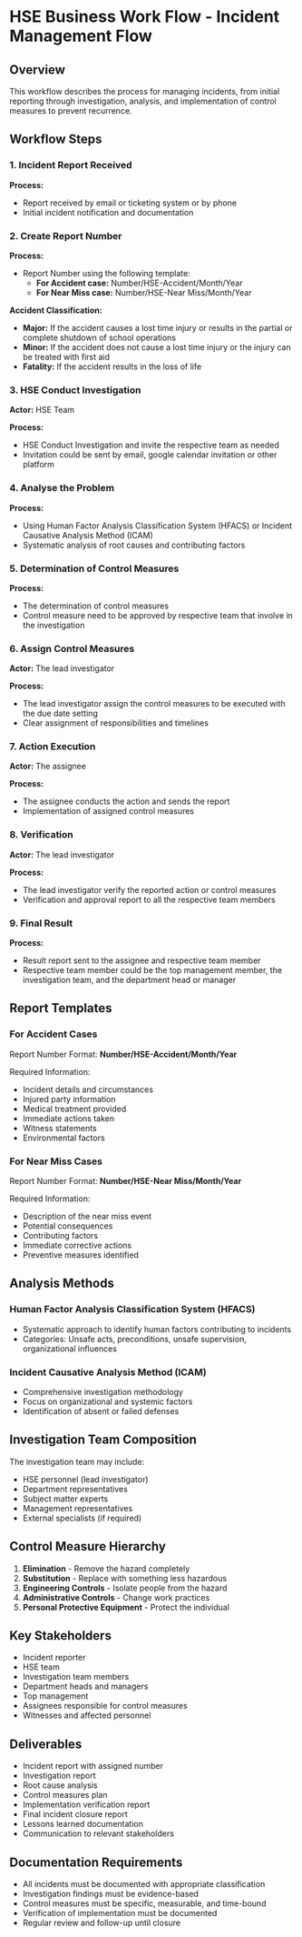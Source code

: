 # HSE Business Work Flow - Incident Management Flow

## Overview
This workflow describes the process for managing incidents, from initial reporting through investigation, analysis, and implementation of control measures to prevent recurrence.

## Workflow Steps

### 1. Incident Report Received
**Process:**
- Report received by email or ticketing system or by phone
- Initial incident notification and documentation

### 2. Create Report Number
**Process:**
- Report Number using the following template:
  - **For Accident case:** Number/HSE-Accident/Month/Year
  - **For Near Miss case:** Number/HSE-Near Miss/Month/Year

**Accident Classification:**
- **Major:** If the accident causes a lost time injury or results in the partial or complete shutdown of school operations
- **Minor:** If the accident does not cause a lost time injury or the injury can be treated with first aid
- **Fatality:** If the accident results in the loss of life

### 3. HSE Conduct Investigation
**Actor:** HSE Team

**Process:**
- HSE Conduct Investigation and invite the respective team as needed
- Invitation could be sent by email, google calendar invitation or other platform

### 4. Analyse the Problem
**Process:**
- Using Human Factor Analysis Classification System (HFACS) or Incident Causative Analysis Method (ICAM)
- Systematic analysis of root causes and contributing factors

### 5. Determination of Control Measures
**Process:**
- The determination of control measures
- Control measure need to be approved by respective team that involve in the investigation

### 6. Assign Control Measures
**Actor:** The lead investigator

**Process:**
- The lead investigator assign the control measures to be executed with the due date setting
- Clear assignment of responsibilities and timelines

### 7. Action Execution
**Actor:** The assignee

**Process:**
- The assignee conducts the action and sends the report
- Implementation of assigned control measures

### 8. Verification
**Actor:** The lead investigator

**Process:**
- The lead investigator verify the reported action or control measures
- Verification and approval report to all the respective team members

### 9. Final Result
**Process:**
- Result report sent to the assignee and respective team member
- Respective team member could be the top management member, the investigation team, and the department head or manager

## Report Templates

### For Accident Cases
Report Number Format: **Number/HSE-Accident/Month/Year**

Required Information:
- Incident details and circumstances
- Injured party information
- Medical treatment provided
- Immediate actions taken
- Witness statements
- Environmental factors

### For Near Miss Cases
Report Number Format: **Number/HSE-Near Miss/Month/Year**

Required Information:
- Description of the near miss event
- Potential consequences
- Contributing factors
- Immediate corrective actions
- Preventive measures identified

## Analysis Methods

### Human Factor Analysis Classification System (HFACS)
- Systematic approach to identify human factors contributing to incidents
- Categories: Unsafe acts, preconditions, unsafe supervision, organizational influences

### Incident Causative Analysis Method (ICAM)
- Comprehensive investigation methodology
- Focus on organizational and systemic factors
- Identification of absent or failed defenses

## Investigation Team Composition

The investigation team may include:
- HSE personnel (lead investigator)
- Department representatives
- Subject matter experts
- Management representatives
- External specialists (if required)

## Control Measure Hierarchy

1. **Elimination** - Remove the hazard completely
2. **Substitution** - Replace with something less hazardous
3. **Engineering Controls** - Isolate people from the hazard
4. **Administrative Controls** - Change work practices
5. **Personal Protective Equipment** - Protect the individual

## Key Stakeholders
- Incident reporter
- HSE team
- Investigation team members
- Department heads and managers
- Top management
- Assignees responsible for control measures
- Witnesses and affected personnel

## Deliverables
- Incident report with assigned number
- Investigation report
- Root cause analysis
- Control measures plan
- Implementation verification report
- Final incident closure report
- Lessons learned documentation
- Communication to relevant stakeholders

## Documentation Requirements
- All incidents must be documented with appropriate classification
- Investigation findings must be evidence-based
- Control measures must be specific, measurable, and time-bound
- Verification of implementation must be documented
- Regular review and follow-up until closure